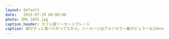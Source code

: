 ```yaml
---
layout: default
date:   2015-07-29 00:00:00
photo: IMG_1655.jpg
caption_header: カフェ風ソーセージプレート
caption: 嫁がずっと食べたがってたから。ソーセージはアメリカで一番ポピュラーなJohnsonvilleをチョイス。
---
```

